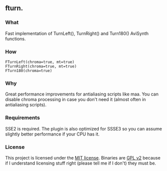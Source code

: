 ## fturn. ##

### What ###
Fast implementation of TurnLeft(), TurnRight() and Turn180() AviSynth functions.

### How ###
```
FTurnLeft(chroma=true, mt=true)
FTurnRight(chroma=true, mt=true)
FTurn180(chroma=true)
```

### Why ###
Great performance improvements for antialiasing scripts like maa. You can disable chroma processing in case you don't need it (almost often in antialiasing scripts).

### Requirements ###
SSE2 is required. The plugin is also optimized for SSSE3 so you can assume slightly better performance if your CPU has it.

### License ###
This project is licensed under the [MIT license](http://opensource.org/licenses/MIT). Binaries are [GPL v2](http://www.gnu.org/licenses/gpl-2.0.html) because if I understand licensing stuff right (please tell me if I don't) they must be.
